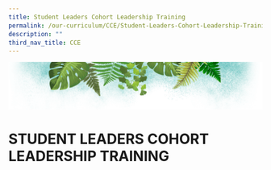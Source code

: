 ```yaml
---
title: Student Leaders Cohort Leadership Training
permalink: /our-curriculum/CCE/Student-Leaders-Cohort-Leadership-Training/
description: ""
third_nav_title: CCE
---
```

![](/images/Banner.png)

# **STUDENT LEADERS COHORT LEADERSHIP TRAINING**